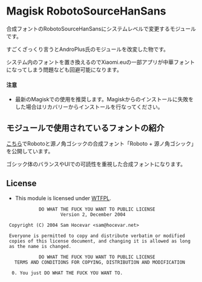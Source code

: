 # Magisk RobotoSourceHanSans

合成フォントのRobotoSourceHanSansにシステムレベルで変更するモジュールです。

すごくざっくり言うとAndroPlus氏のモジュールを改変した物です。

システム内のフォントを置き換えるのでXiaomi.euの一部アプリが中華フォントになってしまう問題なども回避可能になります。

#### 注意

* 最新のMagiskでの使用を推奨します。Magiskからのインストールに失敗をした場合はリカバリーからインストールを行なってください。

## モジュールで使用されているフォントの紹介
[こちら](https://github.com/reindex-ot/RobotoSourceHanSans)でRobotoと源ノ角ゴシックの合成フォント「Roboto + 源ノ角ゴシック」を公開しています。

ゴシック体のバランスやUIでの可読性を重視した合成フォントになります。

## License

- This module is licensed under [WTFPL](http://www.wtfpl.net/).

```
            DO WHAT THE FUCK YOU WANT TO PUBLIC LICENSE
                    Version 2, December 2004

 Copyright (C) 2004 Sam Hocevar <sam@hocevar.net>

 Everyone is permitted to copy and distribute verbatim or modified
 copies of this license document, and changing it is allowed as long
 as the name is changed.

            DO WHAT THE FUCK YOU WANT TO PUBLIC LICENSE
   TERMS AND CONDITIONS FOR COPYING, DISTRIBUTION AND MODIFICATION

  0. You just DO WHAT THE FUCK YOU WANT TO.
```
